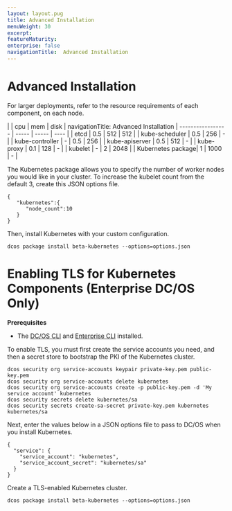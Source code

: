 ```yaml
---
layout: layout.pug
title: Advanced Installation
menuWeight: 30
excerpt:
featureMaturity:
enterprise: false
navigationTitle:  Advanced Installation
---
```


# Advanced Installation

For larger deployments, refer to the resource requirements of each component, on each node.

|                   | cpu   | mem   | disk |
navigationTitle:  Advanced Installation
| ----------------- | ----- | ----- | ---- |
| etcd	            | 0.5	  | 512	  | 512  |
| kube-scheduler	  | 0.5	  | 256   |    - |
| kube-controller	  |   -   | 0.5	  | 256  |
| kube-apiserver	  | 0.5	  | 512   | -    |
| kube-proxy	      | 0.1	  | 128   |    - |
| kubelet	          |  -    | 2	    | 2048 |
| Kubernetes package|	1	    | 1000  |   -  |

The Kubernetes package allows you to specify the number of worker nodes you would like in your cluster. To increase the kubelet count from the default 3, create this JSON options file.

```
{
   "kubernetes":{
      "node_count":10
   }
}
```

Then, install Kubernetes with your custom configuration.

```
dcos package install beta-kubernetes --options=options.json
```

# Enabling TLS for Kubernetes Components (Enterprise DC/OS Only)

**Prerequisites**
- The [DC/OS CLI](https://docs.mesosphere.com/docs/1.10/cli/install/) and [Enterprise CLI](https://docs.mesosphere.com/docs/1.10/cli/enterprise-cli/) installed.

To enable TLS, you must first create the service accounts you need, and then a secret store to bootstrap the PKI of the Kubernetes cluster.

```shell
dcos security org service-accounts keypair private-key.pem public-key.pem
dcos security org service-accounts delete kubernetes
dcos security org service-accounts create -p public-key.pem -d 'My service account' kubernetes
dcos security secrets delete kubernetes/sa
dcos security secrets create-sa-secret private-key.pem kubernetes kubernetes/sa
```

Next, enter the values below in a JSON options file to pass to DC/OS when you install Kubernetes.

```
{
  "service": {
    "service_account": "kubernetes",
    "service_account_secret": "kubernetes/sa"
  }
}
```

Create a TLS-enabled Kubernetes cluster.

```
dcos package install beta-kubernetes --options=options.json
```
